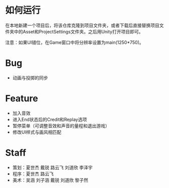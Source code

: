 # 如何运行
在本地新建一个项目后，将该仓库克隆到项目文件夹，或者下载后直接替换项目文件夹中的Asset和ProjectSettings文件夹。之后用Unity打开项目即可。  

注意：如果UI错位，在Game窗口中将分辨率设置为main(1250*750)。

# Bug
- 动画与投掷的同步

# Feature
- 加入音效
- 进入End状态后的Credit和Replay选项
- 暂停菜单（可调整音效和声音的量程和退出游戏）
- 修改UI样式与画风相匹配

# Staff

- 策划：夏世杰 戴锐 路云飞 刘道欣 李泽宇
- 程序：夏世杰 路云飞
- 美术：吴涵 刘子涵 戴锐 刘道欣 黎子然
